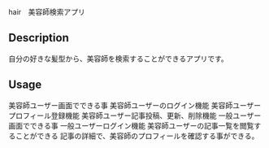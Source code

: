 
hair　美容師検索アプリ

## Description
自分の好きな髪型から、美容師を検索することができるアプリです。

## Usage
美容師ユーザー画面でできる事
    美容師ユーザーのログイン機能
    美容師ユーザープロフィール登録機能
    美容師ユーザー記事投稿、更新、削除機能
一般ユーザー画面でできる事
    一般ユーザーログイン機能
    美容師ユーザーの記事一覧を閲覧することができる
    記事の詳細で、美容師のプロフィールを確認する事ができる。

